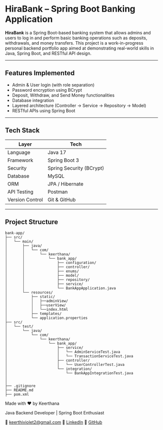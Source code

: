 # HiraBank – Spring Boot Banking Application

**HiraBank** is a Spring Boot-based banking system that allows admins and users to log in and perform basic banking operations such as deposits, withdrawals, and money transfers. This project is a work-in-progress personal backend portfolio app aimed at demonstrating real-world skills in Java, Spring Boot, and RESTful API design.

---

## Features Implemented

-  Admin & User login (with role separation)
-  Password encryption using BCrypt
-  Deposit, Withdraw, and Send Money functionalities
-  Database integration
-  Layered architecture (Controller → Service → Repository → Model)
-  RESTful APIs using Spring Boot

---

## Tech Stack

| Layer | Tech                     |
|-------|--------------------------|
| Language | Java 17                  |
| Framework | Spring Boot 3            |
| Security | Spring Security (BCrypt) |
| Database | MySQL                    |
| ORM | JPA / Hibernate          |
| API Testing | Postman                  |
| Version Control | Git & GitHub             |

---

## Project Structure
```
bank-app/
├── src/
│   └── main/
│       ├── java/
│       │   └── com/
│       │       └── keerthana/
│       │           └── bank_app/
│       │               ├── configuration/     
│       │               ├── controller/         
│       │               ├── enums/             
│       │               ├── model/             
│       │               ├── repository/         
│       │               ├── service/           
│       │               └── BankAppApplication.java 
│       └── resources/
│           ├── static/                       
│           │   ├──adminView/
│           │   ├──userView/
│           │   └──index.html
│           ├── templates/                    
│           └── application.properties         
├── src/
│   └── test/
│       └── java/
│           └── com/
│               └── keerthana/
│                   └── bank_app/
│                       ├── service/
│                       │   └── AdminServiceTest.java
│                       │   └── TransactionServiceTest.java
│                       ├── controller/
│                       │   └── UserControllerTest.java
│                       └── integration/
│                           └── BankAppIntegrationTest.java
│
│
├── .gitignore
├── README.md
├── pom.xml                                   

```

Made with ❤️ by Keerthana 

Java Backend Developer | Spring Boot Enthusiast

📧 keerthiviolet2@gmail.com
🔗 [LinkedIn](https://www.linkedin.com/in/keerthi-t/)
🔗 [GitHub](https://github.com/keerthiviolet)
